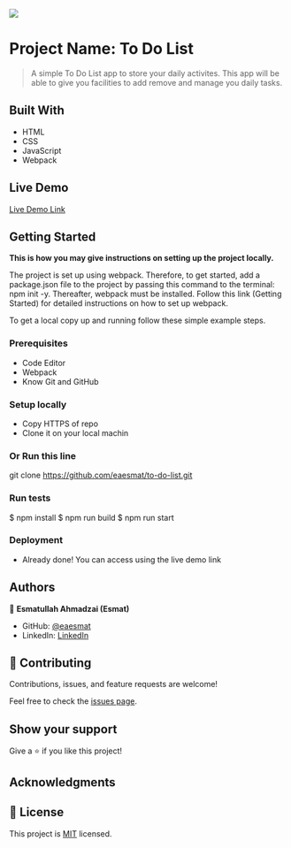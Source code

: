 ![](https://img.shields.io/badge/Microverse-blueviolet)

# Project Name: To Do List

> A simple To Do List app to store your daily activites. This app will be able to give you facilities to add remove and manage you daily tasks.


## Built With

- HTML
- CSS
- JavaScript
- Webpack

## Live Demo

[Live Demo Link](https://eaesmat.github.io/to-do-list/)


## Getting Started

**This is how you may give instructions on setting up the project locally.**

The project is set up using webpack. Therefore, to get started, add a package.json file to the project by passing this command to the terminal: npm init -y. Thereafter, webpack must be installed. Follow this link (Getting Started) for detailed instructions on how to set up webpack.


To get a local copy up and running follow these simple example steps.

### Prerequisites

- Code Editor
- Webpack
- Know Git and GitHub

### Setup locally 

- Copy HTTPS of repo
- Clone it on your local machin

### Or Run this line

git clone https://github.com/eaesmat/to-do-list.git


### Run tests

$ npm install
$ npm run build
$ npm run start

### Deployment
- Already done! You can access using the live demo link



## Authors

👤 **Esmatullah Ahmadzai (Esmat)**

- GitHub: [@eaesmat](https://github.com/eaesmat)
- LinkedIn: [LinkedIn](https://www.linkedin.com/in/esmatullah-ahmadzai-56bb9423b/)

## 🤝 Contributing

Contributions, issues, and feature requests are welcome!

Feel free to check the [issues page](https://github.com/eaesmat/to-do-list.git).

## Show your support

Give a ⭐️ if you like this project!

## Acknowledgments


## 📝 License

This project is [MIT](./MIT.md) licensed.
